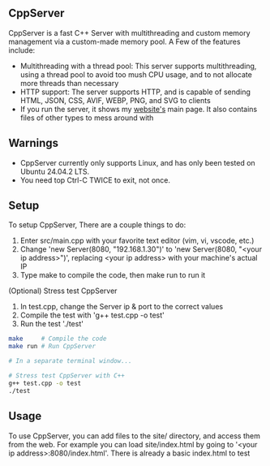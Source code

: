 CppServer
---------

CppServer is a fast C++ Server with multithreading and custom memory management via a custom-made memory pool. A Few of the features include:
* Multithreading with a thread pool: This server supports multithreading, using a thread pool to avoid too mush CPU usage, and to not allocate more threads than necessary
* HTTP support: The server supports HTTP, and is capable of sending HTML, JSON, CSS, AVIF, WEBP, PNG, and SVG to clients
* If you run the server, it shows my [website's](f3fe-hash.github.io/CppServer-Website) main page. It also contains files of other types to mess around with


Warnings
--------
* CppServer currently only supports Linux, and has only been tested on Ubuntu 24.04.2 LTS.
* You need top Ctrl-C TWICE to exit, not once.

Setup
-----
To setup CppServer, There are a couple things to do:
1. Enter src/main.cpp with your favorite text editor (vim, vi, vscode, etc.)
2. Change 'new Server(8080, "192.168.1.30")' to 'new Server(8080, "&lt;your ip address&gt;")', replacing &lt;your ip address&gt; with your machine's actual IP
3. Type make to compile the code, then make run to run it

(Optional) Stress test CppServer
1. In test.cpp, change the Server ip & port to the correct values
2. Compile the test with 'g++ test.cpp -o test'
3. Run the test './test'

```bash
make     # Compile the code
make run # Run CppServer

# In a separate terminal window...

# Stress test CppServer with C++
g++ test.cpp -o test
./test
```

Usage
-----

To use CppServer, you can add files to the site/ directory, and access them from the web. For example you can load site/index.html by going to '&lt;your ip address&gt;:8080/index.html'. There is already a basic index.html to test